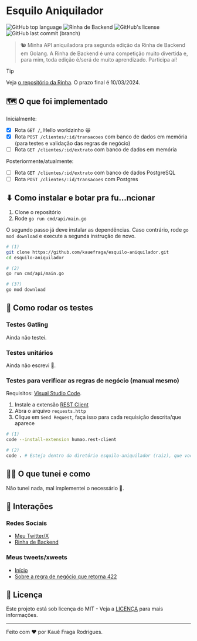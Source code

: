 # Esquilo Aniquilador

![GitHub top language](https://img.shields.io/github/languages/top/kauefraga/esquilo-aniquilador)
![Rinha de Backend](https://img.shields.io/badge/Rinha_de-Backend-8A2BE2)
![GitHub's license](https://img.shields.io/github/license/kauefraga/esquilo-aniquilador)
![GitHub last commit (branch)](https://img.shields.io/github/last-commit/kauefraga/esquilo-aniquilador/main)

> 🐿 Minha API aniquiladora pra segunda edição da Rinha de Backend em Golang. A Rinha de Backend é uma competição muito divertida e, para mim, toda edição é/será de muito aprendizado. Participa aí!

> [!TIP]
> Veja [o repositório da Rinha](https://github.com/zanfranceschi/rinha-de-backend-2024-q1). O prazo final é 10/03/2024.

## 🗺 O que foi implementado

Inicialmente:

- [x] Rota `GET /`, Hello worldzinho 😃
- [x] Rota `POST /clientes/:id/transacoes` com banco de dados em memória (para testes e validação das regras de negócio)
- [ ] Rota `GET /clientes/:id/extrato` com banco de dados em memória

Posteriormente/atualmente:

- [ ] Rota `GET /clientes/:id/extrato` com banco de dados PostgreSQL
- [ ] Rota `POST /clientes/:id/transacoes` com Postgres

## ⬇ Como instalar e botar pra fu...ncionar

1. Clone o repositório
2. Rode `go run cmd/api/main.go`

O segundo passo já deve instalar as dependências. Caso contrário, rode `go mod download` e execute a segunda instrução de novo.

```bash
# (1)
git clone https://github.com/kauefraga/esquilo-aniquilador.git
cd esquilo-aniquilador

# (2)
go run cmd/api/main.go

# (3?)
go mod download
```

## 🧪 Como rodar os testes

### Testes Gatling

Ainda não testei.

### Testes unitários

Ainda não escrevi 🤡.

### Testes para verificar as regras de negócio (manual mesmo)

Requisitos: [Visual Studio Code](https://code.visualstudio.com).

1. Instale a extensão [REST Client](https://marketplace.visualstudio.com/items?itemName=humao.rest-client)
2. Abra o arquivo `requests.http`
3. Clique em `Send Request`, faça isso para cada requisição descrita/que aparece

```bash
# (1)
code --install-extension humao.rest-client

# (2)
code . # Esteja dentro do diretório esquilo-aniquilador (raiz), que você clonou
```

## 🧙‍♂️ O que tunei e como

Não tunei nada, mal implementei o necessário 🤣.

## 🌳 Interações

### Redes Sociais

- [Meu Twitter/X](https://twitter.com/rkauefraga)
- [Rinha de Backend](https://twitter.com/rinhadebackend)

### Meus tweets/xweets

- [Início](https://twitter.com/rkauefraga/status/1757072132729639271)
- [Sobre a regra de negócio que retorna 422](https://twitter.com/rkauefraga/status/1757524333629464861)

## 📝 Licença

Este projeto está sob licença do MIT - Veja a [LICENÇA](https://github.com/kauefraga/esquilo-aniquilador/blob/main/LICENSE) para mais informações.

---

Feito com ❤ por Kauê Fraga Rodrigues.
